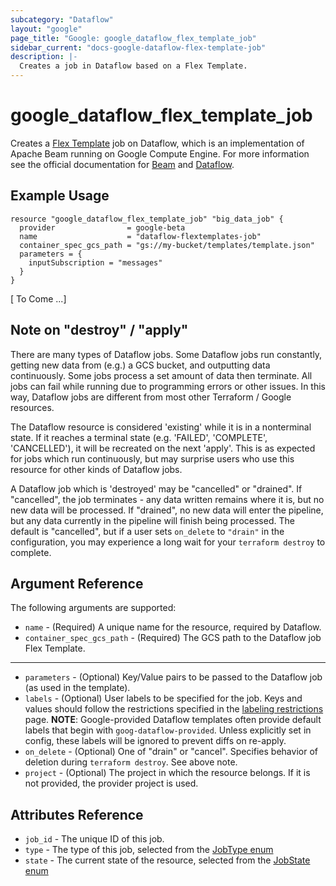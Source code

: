 ```yaml
---
subcategory: "Dataflow"
layout: "google"
page_title: "Google: google_dataflow_flex_template_job"
sidebar_current: "docs-google-dataflow-flex-template-job"
description: |-
  Creates a job in Dataflow based on a Flex Template.
---
```


# google\_dataflow\_flex\_template\_job

Creates a [Flex Template](https://cloud.google.com/dataflow/docs/guides/templates/using-flex-templates) job on Dataflow, which is an implementation of Apache Beam running on Google Compute Engine. For more information see
the official documentation for
[Beam](https://beam.apache.org) and [Dataflow](https://cloud.google.com/dataflow/).

## Example Usage

```hcl
resource "google_dataflow_flex_template_job" "big_data_job" {
  provider                = google-beta
  name                    = "dataflow-flextemplates-job"
  container_spec_gcs_path = "gs://my-bucket/templates/template.json"
  parameters = {
    inputSubscription = "messages"
  }
}
```

[ To Come ...]
## Note on "destroy" / "apply"
There are many types of Dataflow jobs.  Some Dataflow jobs run constantly, getting new data from (e.g.) a GCS bucket, and outputting data continuously.  Some jobs process a set amount of data then terminate.  All jobs can fail while running due to programming errors or other issues.  In this way, Dataflow jobs are different from most other Terraform / Google resources.

The Dataflow resource is considered 'existing' while it is in a nonterminal state.  If it reaches a terminal state (e.g. 'FAILED', 'COMPLETE', 'CANCELLED'), it will be recreated on the next 'apply'.  This is as expected for jobs which run continuously, but may surprise users who use this resource for other kinds of Dataflow jobs.

A Dataflow job which is 'destroyed' may be "cancelled" or "drained".  If "cancelled", the job terminates - any data written remains where it is, but no new data will be processed.  If "drained", no new data will enter the pipeline, but any data currently in the pipeline will finish being processed.  The default is "cancelled", but if a user sets `on_delete` to `"drain"` in the configuration, you may experience a long wait for your `terraform destroy` to complete.

## Argument Reference

The following arguments are supported:

* `name` - (Required) A unique name for the resource, required by Dataflow.
* `container_spec_gcs_path` - (Required) The GCS path to the Dataflow job Flex Template.

- - -

* `parameters` - (Optional) Key/Value pairs to be passed to the Dataflow job (as used in the template).
* `labels` - (Optional) User labels to be specified for the job. Keys and values should follow the restrictions
   specified in the [labeling restrictions](https://cloud.google.com/compute/docs/labeling-resources#restrictions) page.
   **NOTE**: Google-provided Dataflow templates often provide default labels that begin with `goog-dataflow-provided`.
   Unless explicitly set in config, these labels will be ignored to prevent diffs on re-apply. 
* `on_delete` - (Optional) One of "drain" or "cancel".  Specifies behavior of deletion during `terraform destroy`.  See above note.
* `project` - (Optional) The project in which the resource belongs. If it is not provided, the provider project is used.

## Attributes Reference

* `job_id` - The unique ID of this job.
* `type` - The type of this job, selected from the [JobType enum](https://cloud.google.com/dataflow/docs/reference/rest/v1b3/projects.jobs#Job.JobType)
* `state` - The current state of the resource, selected from the [JobState enum](https://cloud.google.com/dataflow/docs/reference/rest/v1b3/projects.jobs#Job.JobState)
